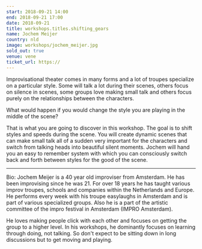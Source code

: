 ```yaml
---
start: 2018-09-21 14:00
end: 2018-09-21 17:00
date: 2018-09-21
title: workshops.titles.shifting_gears
name: Jochem Meijer
country: nld
image: workshops/jochem_meijer.jpg
sold_out: true
venue: vene
ticket_url: https://
---
```


Improvisational theater comes in many forms and a lot of troupes specialize on a particular style. Some will talk
a lot during their scenes, others focus on silence in scenes, some groups love making small talk and others focus
purely on the relationships between the characters.

What would happen if you would change the style you are playing in the middle of the scene?

That is what you are going to discover in this workshop. The goal is to shift styles and speeds during the scene.
You will create dynamic scenes that can make small talk all of a sudden very important for the characters and switch
from talking heads into beautiful silent moments. Jochem will hand you an easy to remember system with which you can
consciously switch back and forth between styles for the good of the scene.

---

Bio: Jochem Meijer is a 40 year old improviser from Amsterdam. He has been improvising since he was 21.
For over 18 years he has taught various improv troupes, schools and companies within the Netherlands and Europe.
He performs every week with his troupe easylaughs in Amsterdam and is part of various specialized groups.
Also he is a part of the artistic committee of the impro festival in Amsterdam (IMPRO Amsterdam).

He loves making people click with each other and focuses on getting the group to a higher level. In his workshops,
he dominantly focuses on learning through doing, not talking. So don't expect to be sitting down in long discussions
but to get moving and playing.
